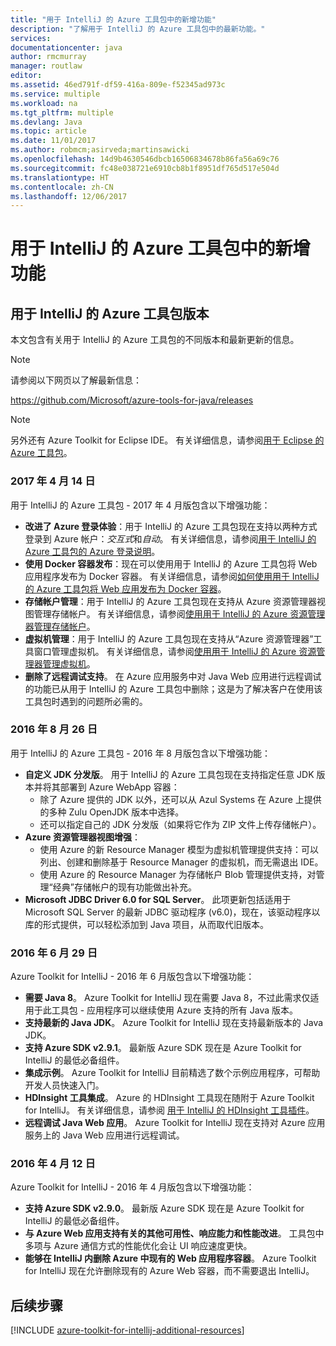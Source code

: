 ```yaml
---
title: "用于 IntelliJ 的 Azure 工具包中的新增功能"
description: "了解用于 IntelliJ 的 Azure 工具包中的最新功能。"
services: 
documentationcenter: java
author: rmcmurray
manager: routlaw
editor: 
ms.assetid: 46ed791f-df59-416a-809e-f52345ad973c
ms.service: multiple
ms.workload: na
ms.tgt_pltfrm: multiple
ms.devlang: Java
ms.topic: article
ms.date: 11/01/2017
ms.author: robmcm;asirveda;martinsawicki
ms.openlocfilehash: 14d9b4630546dbcb16506834678b86fa56a69c76
ms.sourcegitcommit: fc48e038721e6910cb8b1f8951df765d517e504d
ms.translationtype: HT
ms.contentlocale: zh-CN
ms.lasthandoff: 12/06/2017
---
```

# <a name="whats-new-in-the-azure-toolkit-for-intellij"></a>用于 IntelliJ 的 Azure 工具包中的新增功能

## <a name="azure-toolkit-for-intellij-releases"></a>用于 IntelliJ 的 Azure 工具包版本
本文包含有关用于 IntelliJ 的 Azure 工具包的不同版本和最新更新的信息。

> [!NOTE]
> 请参阅以下网页以了解最新信息：
> 
> <https://github.com/Microsoft/azure-tools-for-java/releases>

> [!NOTE]
> 另外还有 Azure Toolkit for Eclipse IDE。 有关详细信息，请参阅[用于 Eclipse 的 Azure 工具包]。
> 
> 

### <a name="april-14-2017"></a>2017 年 4 月 14 日
用于 IntelliJ 的 Azure 工具包 - 2017 年 4 月版包含以下增强功能：

* **改进了 Azure 登录体验**：用于 IntelliJ 的 Azure 工具包现在支持以两种方式登录到 Azure 帐户：*交互式*和*自动*。 有关详细信息，请参阅[用于 IntelliJ 的 Azure 工具包的 Azure 登录说明]。
* **使用 Docker 容器发布**：现在可以使用用于 IntelliJ 的 Azure 工具包将 Web 应用程序发布为 Docker 容器。 有关详细信息，请参阅[如何使用用于 IntelliJ 的 Azure 工具包将 Web 应用发布为 Docker 容器]。
* **存储帐户管理**：用于 IntelliJ 的 Azure 工具包现在支持从 Azure 资源管理器视图管理存储帐户。 有关详细信息，请参阅[使用用于 IntelliJ 的 Azure 资源管理器管理存储帐户]。
* **虚拟机管理**：用于 IntelliJ 的 Azure 工具包现在支持从“Azure 资源管理器”工具窗口管理虚拟机。 有关详细信息，请参阅[使用用于 IntelliJ 的 Azure 资源管理器管理虚拟机]。
* **删除了远程调试支持**。 在 Azure 应用服务中对 Java Web 应用进行远程调试的功能已从用于 IntelliJ 的 Azure 工具包中删除；这是为了解决客户在使用该工具包时遇到的问题所必需的。

### <a name="august-26-2016"></a>2016 年 8 月 26 日
用于 IntelliJ 的 Azure 工具包 - 2016 年 8 月版包含以下增强功能：

* **自定义 JDK 分发版**。 用于 IntelliJ 的 Azure 工具包现在支持指定任意 JDK 版本并将其部署到 Azure WebApp 容器：
  * 除了 Azure 提供的 JDK 以外，还可以从 Azul Systems 在 Azure 上提供的多种 Zulu OpenJDK 版本中选择。
  * 还可以指定自己的 JDK 分发版（如果将它作为 ZIP 文件上传存储帐户）。
* **Azure 资源管理器视图增强**：
  * 使用 Azure 的新 Resource Manager 模型为虚拟机管理提供支持：可以列出、创建和删除基于 Resource Manager 的虚拟机，而无需退出 IDE。
  * 使用 Azure 的 Resource Manager 为存储帐户 Blob 管理提供支持，对管理“经典”存储帐户的现有功能做出补充。
* **Microsoft JDBC Driver 6.0 for SQL Server**。 此项更新包括适用于 Microsoft SQL Server 的最新 JDBC 驱动程序 (v6.0)，现在，该驱动程序以库的形式提供，可以轻松添加到 Java 项目，从而取代旧版本。

### <a name="june-29-2016"></a>2016 年 6 月 29 日
Azure Toolkit for IntelliJ - 2016 年 6 月版包含以下增强功能：

* **需要 Java 8**。 Azure Toolkit for IntelliJ 现在需要 Java 8，不过此需求仅适用于此工具包 - 应用程序可以继续使用 Azure 支持的所有 Java 版本。
* **支持最新的 Java JDK**。 Azure Toolkit for IntelliJ 现在支持最新版本的 Java JDK。
* **支持 Azure SDK v2.9.1**。 最新版 Azure SDK 现在是 Azure Toolkit for IntelliJ 的最低必备组件。
* **集成示例**。 Azure Toolkit for IntelliJ 目前精选了数个示例应用程序，可帮助开发人员快速入门。
* **HDInsight 工具集成**。 Azure 的 HDInsight 工具现在随附于 Azure Toolkit for IntelliJ。 有关详细信息，请参阅 [用于 IntelliJ 的 HDInsight 工具插件]。
* **远程调试 Java Web 应用**。 Azure Toolkit for IntelliJ 现在支持对 Azure 应用服务上的 Java Web 应用进行远程调试。

### <a name="april-12-2016"></a>2016 年 4 月 12 日
Azure Toolkit for IntelliJ - 2016 年 4 月版包含以下增强功能：

* **支持 Azure SDK v2.9.0**。 最新版 Azure SDK 现在是 Azure Toolkit for IntelliJ 的最低必备组件。
* **与 Azure Web 应用支持有关的其他可用性、响应能力和性能改进**。 工具包中多项与 Azure 通信方式的性能优化会让 UI 响应速度更快。
* **能够在 IntelliJ 内删除 Azure 中现有的 Web 应用程序容器**。 Azure Toolkit for IntelliJ 现在允许删除现有的 Azure Web 容器，而不需要退出 IntelliJ。

## <a name="next-steps"></a>后续步骤

[!INCLUDE [azure-toolkit-for-intellij-additional-resources](../includes/azure-toolkit-for-intellij-additional-resources.md)]

<!-- URL List -->

[用于 Eclipse 的 Azure 工具包]: ../eclipse/azure-toolkit-for-eclipse.md

[用于 IntelliJ 的 Azure 工具包的 Azure 登录说明]: ./azure-toolkit-for-intellij-sign-in-instructions.md
[如何使用用于 IntelliJ 的 Azure 工具包将 Web 应用发布为 Docker 容器]: ./azure-toolkit-for-intellij-publish-as-docker-container.md
[使用用于 IntelliJ 的 Azure 资源管理器管理存储帐户]: ./azure-toolkit-for-intellij-managing-storage-accounts-using-azure-explorer.md
[使用用于 IntelliJ 的 Azure 资源管理器管理虚拟机]: ./azure-toolkit-for-intellij-managing-virtual-machines-using-azure-explorer.md

[Azure for Java Developers]: https://docs.microsoft.com/java/azure

[用于 IntelliJ 的 HDInsight 工具插件]: /azure/hdinsight/hdinsight-apache-spark-intellij-tool-plugin
